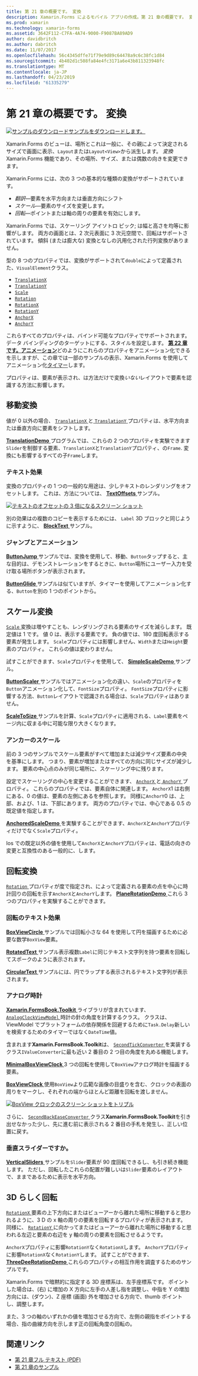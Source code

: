 ```yaml
---
title: 第 21 章の概要です。 変換
description: Xamarin.Forms によるモバイル アプリの作成。第 21 章の概要です。 変換
ms.prod: xamarin
ms.technology: xamarin-forms
ms.assetid: 3642F112-C7FA-4A74-9000-F9087BA89AD9
author: davidbritch
ms.author: dabritch
ms.date: 11/07/2017
ms.openlocfilehash: 56c4345dffe71f79e9d89c64478a9c6c38fc1d84
ms.sourcegitcommit: 4b402d1c508fa84e4fc3171a6e43b811323948fc
ms.translationtype: MT
ms.contentlocale: ja-JP
ms.lasthandoff: 04/23/2019
ms.locfileid: "61335279"
---
```

# <a name="summary-of-chapter-21-transforms"></a>第 21 章の概要です。 変換

[![サンプルのダウンロード](~/media/shared/download.png)サンプルをダウンロードします。](https://github.com/xamarin/xamarin-forms-book-samples/tree/master/Chapter21)

Xamarin.Forms のビューは、場所とこれは一般に、その親によって決定されるサイズで画面に表示、`Layout`または`Layout<View>`から派生します。 *変換*Xamarin.Forms 機能であり、その場所、サイズ、または偶数の向きを変更できます。

Xamarin.Forms には、次の 3 つの基本的な種類の変換がサポートされています。

- *翻訳*&mdash;要素を水平方向または垂直方向にシフト
- *スケール*&mdash;要素のサイズを変更します。
- *回転*&mdash;ポイントまたは軸の周りの要素を有効にします。

Xamarin.Forms では、スケーリング アイソトロ ピック; は幅と高さを均等に影響がします。 両方の画面とは、2 次元表面に 3 次元空間で、回転はサポートされています。 傾斜 (または膨大な) 変換となしの汎用化された行列変換がありません。

型の 8 つのプロパティでは、変換がサポートされて`double`によって定義された、`VisualElement`クラス。

- [`TranslationX`](xref:Xamarin.Forms.VisualElement.TranslationX)
- [`TranslationY`](xref:Xamarin.Forms.VisualElement.TranslationY)
- [`Scale`](xref:Xamarin.Forms.VisualElement.Scale)
- [`Rotation`](xref:Xamarin.Forms.VisualElement.Rotation)
- [`RotationX`](xref:Xamarin.Forms.VisualElement.RotationX)
- [`RotationY`](xref:Xamarin.Forms.VisualElement.RotationY)
- [`AnchorX`](xref:Xamarin.Forms.VisualElement.AnchorX)
- [`AnchorY`](xref:Xamarin.Forms.VisualElement.AnchorY)

これらすべてのプロパティは、バインド可能なプロパティでサポートされます。 データ バインディングのターゲットにする、スタイルを設定します。 [**第 22 章です。アニメーション**](~/xamarin-forms/creating-mobile-apps-xamarin-forms/summaries/chapter22.md)どのようにこれらのプロパティをアニメーション化できるを示しますが、この章では一部のサンプルの表示、Xamarin.Forms を使用してアニメーション化[タイマー](~/xamarin-forms/platform/device.md#Device_StartTimer)します。

プロパティは、要素が表示され、は方法だけで変換*いない*レイアウトで要素を認識する方法に影響します。

## <a name="the-translation-transform"></a>移動変換

値が 0 以外の場合、 [ `TranslationX` ](xref:Xamarin.Forms.VisualElement.TranslationX)と[ `TranslationY` ](xref:Xamarin.Forms.VisualElement.TranslationY)プロパティは、水平方向または垂直方向に要素をシフトします。

[ **TranslationDemo** ](https://github.com/xamarin/xamarin-forms-book-samples/tree/master/Chapter21/TranslationDemo)プログラムでは、これらの 2 つのプロパティを実験できます`Slider`を制御する要素、`TranslationX`と`TranslationY`プロパティ、の`Frame`. 変換にも影響するすべての子`Frame`します。

### <a name="text-effects"></a>テキスト効果

変換のプロパティの 1 つの一般的な用途は、少しテキストのレンダリングをオフセットします。 これは、方法については、 [ **TextOffsets** ](https://github.com/xamarin/xamarin-forms-book-samples/tree/master/Chapter21/TextOffsets)サンプル。

[![テキストのオフセットの 3 倍になるスクリーン ショット](images/ch21fg03-small.png "テキスト オフセット")](images/ch21fg03-large.png#lightbox "テキスト オフセット")

別の効果はの複数のコピーを表示するためには、 `Label` 3D ブロックと同じように示すように、 [ **BlockText** ](https://github.com/xamarin/xamarin-forms-book-samples/tree/master/Chapter21/BlockText)サンプル。

### <a name="jumps-and-animations"></a>ジャンプとアニメーション

[ **ButtonJump** ](https://github.com/xamarin/xamarin-forms-book-samples/tree/master/Chapter21/ButtonJump)サンプルでは、変換を使用して、移動、`Button`タップすると、主な目的は、デモンストレーションをするときに、`Button`場所にユーザー入力を受け取る場所ボタンが表示されます。

[ **ButtonGlide** ](https://github.com/xamarin/xamarin-forms-book-samples/tree/master/Chapter21/ButtonGlide)サンプルは似ていますが、タイマーを使用してアニメーション化する、`Button`を別の 1 つのポイントから。

## <a name="the-scale-transform"></a>スケール変換

[ `Scale` ](xref:Xamarin.Forms.VisualElement.Scale)変換は増やすことも、レンダリングされる要素のサイズを減らします。 既定値は 1 です。 値 0 は、表示する要素です。 負の値では、180 度回転表示する要素が発生します。 `Scale`プロパティには影響しません、`Width`または`Height`要素のプロパティ。 これらの値は変わりません。

試すことができます、`Scale`プロパティを使用して、 [ **SimpleScaleDemo** ](https://github.com/xamarin/xamarin-forms-book-samples/tree/master/Chapter21/SimpleScaleDemo)サンプル。

[ **ButtonScaler** ](https://github.com/xamarin/xamarin-forms-book-samples/tree/master/Chapter21/ButtonScaler)サンプルではアニメーション化の違い、`Scale`のプロパティを`Button`アニメーション化して、`FontSize`プロパティ。 `FontSize`プロパティに影響する方法、`Button`レイアウトで認識される場合は、`Scale`プロパティはありません。

[ **ScaleToSize** ](https://github.com/xamarin/xamarin-forms-book-samples/tree/master/Chapter21/ScaleToSize)サンプルを計算、`Scale`プロパティに適用される、`Label`要素をページ内に収まる中に可能な限り大きくなります。

### <a name="anchoring-the-scale"></a>アンカーのスケール

前の 3 つのサンプルでスケール要素がすべて増加または減少サイズ要素の中央を基準にします。 つまり、要素が増加またはすべての方向に同じサイズが減少します。 要素の中心点のみが同じ場所に、スケーリング中に残ります。

設定でスケーリングの中心を変更することができます、 [ `AnchorX` ](xref:Xamarin.Forms.VisualElement.AnchorX)と[ `AnchorY` ](xref:Xamarin.Forms.VisualElement.AnchorY)プロパティ。 これらのプロパティでは、要素自体に関連します。 `AnchorX`1 は右側にある、0 の値は、要素の左側にあるを参照します。 同様に`AnchorY`0 は、上部、および、1 は、下部にあります。 両方のプロパティでは、中心である 0.5 の既定値を指定します。

[ **AnchoredScaleDemo** ](https://github.com/xamarin/xamarin-forms-book-samples/tree/master/Chapter21/AnchoredScaleDemo)を実験することができます、`AnchorX`と`AnchorY`プロパティだけでなく`Scale`プロパティ。

Ios での既定以外の値を使用して`AnchorX`と`AnchorY`プロパティは、電話の向きの変更と互換性のある一般的に、します。

## <a name="the-rotation-transform"></a>回転変換

[ `Rotation` ](xref:Xamarin.Forms.VisualElement.Rotation)プロパティが度で指定され、によって定義される要素の点を中心に時計回りの回転を示す`AnchorX`と`AnchorY`します。 [ **PlaneRotationDemo** ](https://github.com/xamarin/xamarin-forms-book-samples/tree/master/Chapter21/PlaneRotationDemo)これら 3 つのプロパティを実験することができます。

### <a name="rotated-text-effects"></a>回転のテキスト効果

[ **BoxViewCircle** ](https://github.com/xamarin/xamarin-forms-book-samples/tree/master/Chapter21/BoxViewCircle)サンプルでは回転小さな 64 を使用して円を描画するために必要な数学`BoxView`要素。

[ **RotatedText** ](https://github.com/xamarin/xamarin-forms-book-samples/tree/master/Chapter21/RotatedText)サンプル表示複数`Label`に同じテキスト文字列を持つ要素を回転してスポークのように表示されます。

[ **CircularText** ](https://github.com/xamarin/xamarin-forms-book-samples/tree/master/Chapter21/CircularText)サンプルには、円でラップする表示されるテキスト文字列が表示されます。

### <a name="an-analog-clock"></a>アナログ時計

[ **Xamarin.FormsBook.Toolkit** ](https://github.com/xamarin/xamarin-forms-book-samples/tree/master/Libraries/Xamarin.FormsBook.Toolkit)ライブラリが含まれています、 [ `AnalogClockViewModel` ](https://github.com/xamarin/xamarin-forms-book-samples/blob/master/Libraries/Xamarin.FormsBook.Toolkit/Xamarin.FormsBook.Toolkit/AnalogClockViewModel.cs)時計の針の角度を計算するクラス。 クラスは、ViewModel でプラットフォームの依存関係を回避するために`Task.Delay`新しいを検索するためのタイマーではなく`DateTime`値。

含まれます**Xamarin.FormsBook.Toolkit**は、 [ `SecondTickConverter` ](https://github.com/xamarin/xamarin-forms-book-samples/blob/master/Libraries/Xamarin.FormsBook.Toolkit/Xamarin.FormsBook.Toolkit/SecondTickConverter.cs)を実装するクラス`IValueConverter`に最も近い 2 番目の 2 つ目の角度を丸める機能します。

[ **MinimalBoxViewClock** ](https://github.com/xamarin/xamarin-forms-book-samples/tree/master/Chapter21/MinimalBoxViewClock) 3 つの回転を使用して`BoxView`アナログ時計を描画する要素。

[ **BoxViewClock** ](https://github.com/xamarin/xamarin-forms-book-samples/tree/master/Chapter21/BoxViewClock)使用`BoxView`より広範な画像の目盛りを含む、クロックの表面の周りをマークし、それぞれの端からほとんど距離を回転を渡しません。

[![BoxView クロックのスクリーン ショットをトリプル](images/ch21fg17-small.png "アナログ クロック表面")](images/ch21fg17-large.png#lightbox "アナログ時計の表面")

さらに、 [ `SecondBackEaseConverter` ](https://github.com/xamarin/xamarin-forms-book-samples/blob/master/Libraries/Xamarin.FormsBook.Toolkit/Xamarin.FormsBook.Toolkit/SecondBackEaseConverter.cs)クラス**Xamarin.FormsBook.Toolkit**を引き出せなかった少し、先に進む前に表示される 2 番目の手札を発生し、正しい位置に戻す。

### <a name="vertical-sliders"></a>垂直スライダーですか。

[ **VerticalSliders** ](https://github.com/xamarin/xamarin-forms-book-samples/tree/master/Chapter21/VerticalSliders)サンプルを`Slider`要素が 90 度回転できるし、も引き続き機能します。 ただし、回転したこれらの配置が難しいは`Slider`要素のレイアウトで、ままであるために表示を水平方向。

## <a name="3d-ish-rotations"></a>3D らしく回転

[ `RotationX` ](xref:Xamarin.Forms.VisualElement.RotationX)要素の上下方向にまたはビューアーから離れた場所に移動すると思われるように、3 D の x 軸の周りの要素を回転するプロパティが表示されます。 同様に、 [ `RotationY` ](xref:Xamarin.Forms.VisualElement.RotationY)に向かってまたはビューアーから離れた場所に移動すると思われる左辺と要素の右辺を y 軸の周りの要素を回転させるようです。

`AnchorX`プロパティに影響`RotationY`なく`RotationX`します。 `AnchorY`プロパティに影響`RotationX`なく`RotationY`します。 試すことができます、 [ **ThreeDeeRotationDemo** ](https://github.com/xamarin/xamarin-forms-book-samples/tree/master/Chapter21/ThreeDeeRotationDemo)これらのプロパティの相互作用を調査するためのサンプルです。

Xamarin.Forms で暗黙的に指定する 3D 座標系は、左手座標系です。 ポイントした場合は、(右) に増加の X 方向に左手の人差し指を調整し、中指を Y の増加方向には、(ダウン)、Z 座標 (画面) 外を増加させる方向で、thumb ポイントし、調整します。

また、3 つの軸のいずれかの値を増加させる方向で、左側の親指をポイントする場合、指の曲線方向を示します正の回転角度の回転の。



## <a name="related-links"></a>関連リンク

- [第 21 章フル テキスト (PDF)](https://download.xamarin.com/developer/xamarin-forms-book/XamarinFormsBook-Ch21-Apr2016.pdf)
- [第 21 章のサンプル](https://github.com/xamarin/xamarin-forms-book-samples/tree/master/Chapter21)
